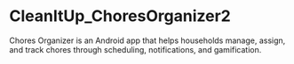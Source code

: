 # CleanItUp_ChoresOrganizer2
 Chores Organizer is an Android app that helps households manage, assign, and track chores through scheduling, notifications, and gamification.
